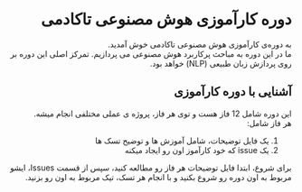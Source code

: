 <div dir="rtl" align='right'>

# دوره کارآموزی هوش مصنوعی تاکادمی
  
به دوره‌ی کارآموزی هوش مصنوعی تاکادمی خوش آمدید.     
 ما در این دوره به مباحث پرکاربرد هوش مصنوعی می پردازیم. تمرکز اصلی این دوره بر روی پردازش زبان طبیعی (NLP) خواهد بود.
  
 ##  آشنایی با دوره کارآموزی
  این دوره شامل 12 فاز هست و توی هر فاز، پروژه ی عملی مختلفی انجام میشه.     
  هر فاز شامل:
  1. یک فایل توضیحات، شامل آموزش ها و توضیح تسک ها
  2. یک issue که خود کارآموز اون رو ایجاد میکنه

  برای شروع، ابتدا فایل توضیحات هر فاز رو مطالعه کنید، سپس از قسمت Issues، ایشو مربوط به اون دوره رو شروع بکنید و با انجام هر تسک، تیک مربوط به اون رو بزنید.
